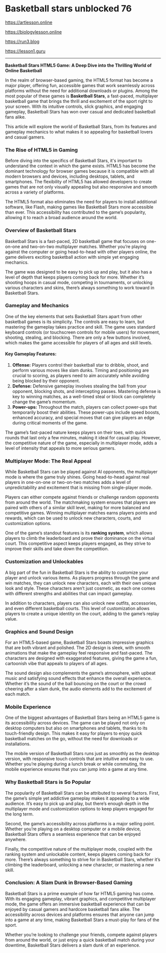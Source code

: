 # Basketball stars unblocked 76

https://artlesson.online

https://biologylesson.online

https://run3.blog

https://lesson1.guru

<hr>

**Basketball Stars HTML5 Game: A Deep Dive into the Thrilling World of Online Basketball**

In the realm of browser-based gaming, the HTML5 format has become a major player, offering fun, accessible games that work seamlessly across platforms without the need for additional downloads or plugins. Among the most popular of these games is **Basketball Stars**, a fast-paced, multiplayer basketball game that brings the thrill and excitement of the sport right to your screen. With its intuitive controls, slick graphics, and engaging gameplay, Basketball Stars has won over casual and dedicated basketball fans alike.

This article will explore the world of Basketball Stars, from its features and gameplay mechanics to what makes it so appealing for basketball lovers and casual gamers.

### The Rise of HTML5 in Gaming

Before diving into the specifics of Basketball Stars, it's important to understand the context in which the game exists. HTML5 has become the dominant technology for browser games because it is compatible with all modern browsers and devices, including desktops, tablets, and smartphones. The flexibility of HTML5 has allowed developers to create games that are not only visually appealing but also responsive and smooth across a variety of platforms.

The HTML5 format also eliminates the need for players to install additional software, like Flash, making games like Basketball Stars more accessible than ever. This accessibility has contributed to the game’s popularity, allowing it to reach a broad audience around the world.

### Overview of Basketball Stars

Basketball Stars is a fast-paced, 2D basketball game that focuses on one-on-one and two-on-two multiplayer matches. Whether you’re playing against the computer or going head-to-head with other players online, the game delivers exciting basketball action with simple yet engaging mechanics.

The game was designed to be easy to pick up and play, but it also has a level of depth that keeps players coming back for more. Whether it’s shooting hoops in casual mode, competing in tournaments, or unlocking various characters and skins, there’s always something to work toward in Basketball Stars.

### Gameplay and Mechanics

One of the key elements that sets Basketball Stars apart from other basketball games is its simplicity. The controls are easy to learn, but mastering the gameplay takes practice and skill. The game uses standard keyboard controls (or touchscreen controls for mobile users) for movement, shooting, stealing, and blocking. There are only a few buttons involved, which makes the game accessible for players of all ages and skill levels.

#### Key Gameplay Features:

1. **Offense:** Players control their basketball star to dribble, shoot, and perform various moves like slam dunks. Timing and positioning are crucial to scoring, as players need to aim accurately while avoiding being blocked by their opponent.
2. **Defense:** Defensive gameplay involves stealing the ball from your opponent, blocking shots, and intercepting passes. Mastering defense is key to winning matches, as a well-timed steal or block can completely change the game’s momentum.
3. **Power-ups:** Throughout the match, players can collect power-ups that temporarily boost their abilities. These power-ups include speed boosts, enhanced accuracy, and special moves that can give players an edge during critical moments of the game.

The game’s fast-paced nature keeps players on their toes, with quick rounds that last only a few minutes, making it ideal for casual play. However, the competitive nature of the game, especially in multiplayer mode, adds a level of intensity that appeals to more serious gamers.

### Multiplayer Mode: The Real Appeal

While Basketball Stars can be played against AI opponents, the multiplayer mode is where the game truly shines. Going head-to-head against real players in one-on-one or two-on-two matches adds a level of unpredictability and excitement that is missing from single-player mode.

Players can either compete against friends or challenge random opponents from around the world. The matchmaking system ensures that players are paired with others of a similar skill level, making for more balanced and competitive games. Winning multiplayer matches earns players points and rewards, which can be used to unlock new characters, courts, and customization options.

One of the game’s standout features is its **ranking system**, which allows players to climb the leaderboard and prove their dominance on the virtual court. This competitive aspect keeps players engaged, as they strive to improve their skills and take down the competition.

### Customization and Unlockables

A big part of the fun in Basketball Stars is the ability to customize your player and unlock various items. As players progress through the game and win matches, they can unlock new characters, each with their own unique look and style. These characters aren’t just cosmetic, as each one comes with different strengths and abilities that can impact gameplay.

In addition to characters, players can also unlock new outfits, accessories, and even different basketball courts. This level of customization allows players to create a unique identity on the court, adding to the game’s replay value.

### Graphics and Sound Design

For an HTML5-based game, Basketball Stars boasts impressive graphics that are both vibrant and polished. The 2D design is sleek, with smooth animations that make the gameplay feel responsive and fast-paced. The characters are designed with exaggerated features, giving the game a fun, cartoonish vibe that appeals to players of all ages.

The sound design also complements the game’s atmosphere, with upbeat music and satisfying sound effects that enhance the overall experience. Whether it’s the sound of the ball bouncing on the court or the crowd cheering after a slam dunk, the audio elements add to the excitement of each match.

### Mobile Experience

One of the biggest advantages of Basketball Stars being an HTML5 game is its accessibility across devices. The game can be played not only on desktop computers but also on smartphones and tablets, thanks to its touch-friendly design. This makes it easy for players to enjoy quick basketball matches on the go, without the need for downloads or installations.

The mobile version of Basketball Stars runs just as smoothly as the desktop version, with responsive touch controls that are intuitive and easy to use. Whether you’re playing during a lunch break or while commuting, the mobile experience ensures that you can jump into a game at any time.

### Why Basketball Stars is So Popular

The popularity of Basketball Stars can be attributed to several factors. First, the game’s simple yet addictive gameplay makes it appealing to a wide audience. It’s easy to pick up and play, but there’s enough depth in the multiplayer mode and customization options to keep players engaged for the long term.

Second, the game’s accessibility across platforms is a major selling point. Whether you’re playing on a desktop computer or a mobile device, Basketball Stars offers a seamless experience that can be enjoyed anywhere.

Finally, the competitive nature of the multiplayer mode, coupled with the ranking system and unlockable content, keeps players coming back for more. There’s always something to strive for in Basketball Stars, whether it’s climbing the leaderboard, unlocking a new character, or mastering a new skill.

### Conclusion: A Slam Dunk in Browser-Based Gaming

Basketball Stars is a prime example of how far HTML5 gaming has come. With its engaging gameplay, vibrant graphics, and competitive multiplayer mode, the game offers an immersive basketball experience that can be enjoyed by casual gamers and hardcore basketball fans alike. The accessibility across devices and platforms ensures that anyone can jump into a game at any time, making Basketball Stars a must-play for fans of the sport.

Whether you’re looking to challenge your friends, compete against players from around the world, or just enjoy a quick basketball match during your downtime, Basketball Stars delivers a slam dunk of an experience.
